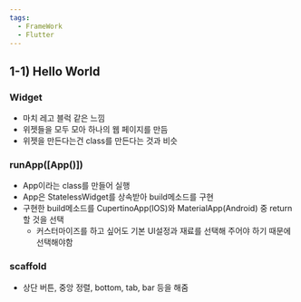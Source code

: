 ```yaml
---
tags:
  - FrameWork
  - Flutter
---
```

## 1-1) Hello World

### Widget

- 마치 레고 블럭 같은 느낌
- 위젯들을 모두 모아 하나의 웹 페이지를 만듬
- 위젯을 만든다는건 class를 만든다는 것과 비슷

### runApp([App()])

- App이라는 class를 만들어 실행
- App은 StatelessWidget를 상속받아 build메소드를 구현
- 구현한 build메소드를 CupertinoApp(IOS)와 MaterialApp(Android) 중 return 할 것을 선택
    - 커스터마이즈를 하고 싶어도 기본 UI설정과 재료를 선택해 주어야 하기 때문에 선택해야함

### scaffold

- 상단 버튼, 중앙 정렬, bottom, tab, bar 등을 해줌